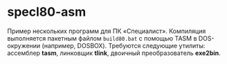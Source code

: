 # specl80-asm
Пример нескольких программ для ПК «Специалист». Компиляция выполняется пакетным файлом `build80.bat` с помощью TASM в DOS-окружении (например, DOSBOX). Требуются следующие утилиты: ассемблер **tasm**, линковщик **tlink**, двоичный преобразователь **exe2bin**.
